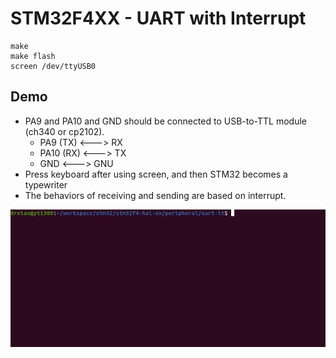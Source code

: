 # STM32F4XX - UART with Interrupt
```shell
make
make flash
screen /dev/ttyUSB0
```

## Demo
* PA9 and PA10 and GND should be connected to USB-to-TTL module (ch340 or cp2102).
	* PA9  (TX) <---> RX
	* PA10 (RX) <---> TX 
	* GND       <---> GNU
* Press keyboard after using screen, and then STM32 becomes a typewriter
* The behaviors of receiving and sending are based on interrupt.

![](uart-it.gif)
